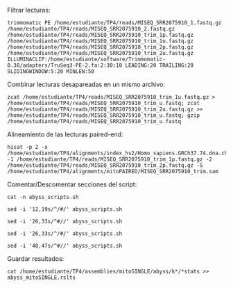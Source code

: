 Filtrar lecturas:
```
trimmomatic PE /home/estudiante/TP4/reads/MISEQ_SRR2075910_1.fastq.gz /home/estudiante/TP4/reads/MISEQ_SRR2075910_2.fastq.gz /home/estudiante/TP4/reads/MISEQ_SRR2075910_trim_1p.fastq.gz /home/estudiante/TP4/reads/MISEQ_SRR2075910_trim_1u.fastq.gz /home/estudiante/TP4/reads/MISEQ_SRR2075910_trim_2p.fastq.gz /home/estudiante/TP4/reads/MISEQ_SRR2075910_trim_2u.fastq.gz ILLUMINACLIP:/home/estudiante/software/Trimmomatic-0.38/adapters/TruSeq3-PE-2.fa:2:30:10 LEADING:20 TRAILING:20 SLIDINGWINDOW:5:20 MINLEN:50
```

Combinar lecturas desapareadas en un mismo archivo:
```
zcat /home/estudiante/TP4/reads/MISEQ_SRR2075910_trim_1u.fastq.gz > /home/estudiante/TP4/reads/MISEQ_SRR2075910_trim_u.fastq; zcat /home/estudiante/TP4/reads/MISEQ_SRR2075910_trim_2u.fastq.gz >> /home/estudiante/TP4/reads/MISEQ_SRR2075910_trim_u.fastq; gzip /home/estudiante/TP4/reads/MISEQ_SRR2075910_trim_u.fastq
```

Alineamiento de las lecturas paired-end:
```
hisat -p 2 -x /home/estudiante/TP4/alignments/index_hs2/Homo_sapiens.GRCh37.74.dna.chromosome.MT -1 /home/estudiante/TP4/reads/MISEQ_SRR2075910_trim_1p.fastq.gz -2 /home/estudiante/TP4/reads/MISEQ_SRR2075910_trim_2p.fastq.gz -S /home/estudiante/TP4/alignments/mitoPAIRED/MISEQ_SRR2075910_trim.sam
```

Comentar/Descomentar secciones del script:
```
cat -n abyss_scripts.sh
```
```
sed -i '12,19s/^/#/' abyss_scripts.sh
```
```
sed -i '26,33s/^#//' abyss_scripts.sh
```
```
sed -i '26,33s/^/#/' abyss_scripts.sh
```
```
sed -i '40,47s/^#//' abyss_scripts.sh
```

Guardar resultados:
```
cat /home/estudiante/TP4/assemblies/mitoSINGLE/abyss/k*/*stats >> abyss_mitoSINGLE.rslts
```


